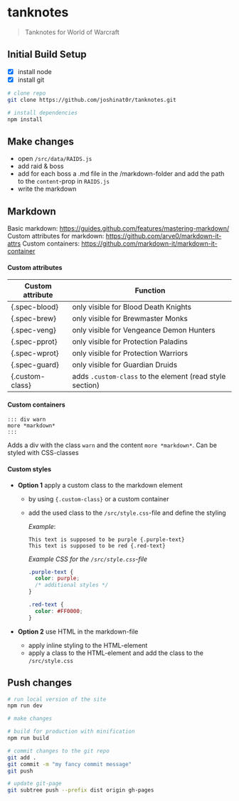 # tanknotes

> Tanknotes for World of Warcraft

## Initial Build Setup

- [x] install node
- [x] install git

``` bash
# clone repo
git clone https://github.com/joshinat0r/tanknotes.git

# install dependencies
npm install
```

## Make changes

- open `/src/data/RAIDS.js`
- add raid & boss
- add for each boss a .md file in the /markdown-folder and add the path to the `content`-prop in `RAIDS.js`
- write the markdown

## Markdown

Basic markdown: https://guides.github.com/features/mastering-markdown/ 
Custom attributes for markdown: https://github.com/arve0/markdown-it-attrs 
Custom containers: https://github.com/markdown-it/markdown-it-container 

#### Custom attributes
Custom attribute | Function
-----------------|------
{.spec-blood}|only visible for Blood Death Knights
{.spec-brew}|only visible for Brewmaster Monks
{.spec-veng}|only visible for Vengeance Demon Hunters
{.spec-pprot}|only visible for Protection Paladins
{.spec-wprot}|only visible for Protection Warriors
{.spec-guard}|only visible for Guardian Druids
{.custom-class}|adds `.custom-class` to the element (read style section) 

#### Custom containers
```
::: div warn
more *markdown*
:::
```
Adds a div with the class `warn` and the content `more *markdown*`. Can be styled with CSS-classes

#### Custom styles
- **Option 1** apply a custom class to the markdown element
  - by using `{.custom-class}` or a custom container
  - add the used class to the `/src/style.css`-file and define the styling

    *Example*:
    ```
    This text is supposed to be purple {.purple-text}
    This text is supposed to be red {.red-text}
    ```

    *Example CSS for the `/src/style.css`-file*
    ```css
    .purple-text {
      color: purple;
      /* additional styles */
    }

    .red-text {
      color: #FF0000;
    }
    ```

- **Option 2** use HTML in the markdown-file
  - apply inline styling to the HTML-element
  - apply a class to the HTML-element and add the class to the `/src/style.css`

## Push changes
``` bash
# run local version of the site
npm run dev

# make changes

# build for production with minification
npm run build

# commit changes to the git repo
git add .
git commit -m "my fancy commit message"
git push

# update git-page
git subtree push --prefix dist origin gh-pages
```
 
